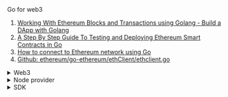 <summary>Go for web3</summary>

1. [Working With Ethereum Blocks and Transactions using Golang - Build a DApp with Golang](https://youtu.be/LJLAi4AmqjM)
1. [A Step By Step Guide To Testing and Deploying Ethereum Smart Contracts in Go](https://hackernoon.com/a-step-by-step-guide-to-testing-and-deploying-ethereum-smart-contracts-in-go-9fc34b178d78)
1. [How to connect to Ethereum network using Go](https://www.quicknode.com/guides/ethereum-development/how-to-connect-to-ethereum-network-using-go)
1. [Github: ethereum/go-ethereum/ethClient/ethclient.go](https://github.com/ethereum/go-ethereum/blob/master/ethclient/ethclient.go)

</details>

<details>
<summary>Web3</summary>

1. [Wagmi: Contract Write (Dynamic Args)](https://wagmi.sh/examples/contract-write-dynamic)
1. [Web3 Tutorial [10/10] - Ethereum Push Notifications with Alchemy Notify](https://youtu.be/vulhtRAdl1M)
1. [bip32](https://github.com/bitcoinjs/bip32)
1. [Moralis NFT API](https://moralis.io/nft-api/?utm_source=gads&utm_campaign=16266082949&utm_medium=142783522731&network=g&device=c&gclid=Cj0KCQjwguGYBhDRARIsAHgRm4-QhTXsh-XKAoe8UTLTtTG_dKgyqyEJ5XRoVg5-_leg14T1s74uiEIaAj88EALw_wcB)
1. [Github: maticnetwork/eth-decoder](https://github.com/maticnetwork/eth-decoder)
1. [Github: MetaMask/KeyringController](https://github.com/MetaMask/KeyringController)
1. [WalletConnect/web3modal-checkout](https://github.com/WalletConnect/web3modal-checkout)
1. [Github:alcueca/ERC20Permit](https://github.com/alcueca/ERC20Permit/blob/master/utils/signatures.ts)
1. [Github: alcueca/DecimalMath](https://github.com/alcueca/DecimalMath)

</details>

<details>
<summary>Node provider</summary>

1. [Alchemy docs: Alchemy SDK Quickstart](https://docs.alchemy.com/reference/alchemy-sdk-quickstart)
1. [Alchemy docs: AlchemyWeb3.js Quickstart](https://docs.alchemy.com/reference/use-alchemyweb3js)
1. [Github: alchemyplatform/alchemy-sdk-js](https://github.com/alchemyplatform/alchemy-sdk-js)
1. [Alchemy - Polygon SDK Examples](https://docs.alchemy.com/reference/polygon-sdk-examples)
1. [Alchemy docs: How to use Alchemy SDK with Typescript](https://docs.alchemy.com/reference/how-to-use-alchemy-sdk-with-typescript)
1. [Alchemy docs: Test Throughput & Retries](https://docs.alchemy.com/reference/throughput#test-throughput--retries)
1. [Alchemy docs: What are Compute Units Per Second (CUPS)?](https://docs.alchemy.com/reference/throughput#what-are-compute-units-per-second-cups)

</details>

<details>
<summary>SDK</summary>

1. [0x NFT swap SDK](https://docs.swapsdk.xyz/)

</details>
